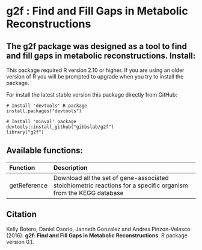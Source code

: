 g2f : Find and Fill Gaps in Metabolic Reconstructions
======
The **g2f** package was designed as a tool to find and fill gaps in metabolic reconstructions.
Install:
--------
This package required R version 2.10 or higher. If you are using an older version of R you will be prompted to upgrade when you try to install the package.

For install the latest stable version this package directly from GitHub:
```
# Install 'devtools' R package
install.packages("devtools")

# Install 'minval' package
devtools::install_github("gibbslab/g2f")
library("g2f")
```

Available functions:
-------------------
|Function | Description |
|:--------|:------------|
|getReference|Download all the set of gene-associated stoichiometric reactions for a specific organism from the KEGG database|

Citation
--------
Kelly Botero, Daniel Osorio, Janneth Gonzalez and Andres Pinzon-Velasco (2016). **g2f: Find and Fill Gaps in Metabolic Reconstructions**. R package version 0.1.
